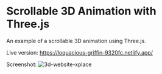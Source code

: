 # Scrollable 3D Animation with Three.js

An example of a scrollable 3D animation using Three.js.

Live version: https://loquacious-griffin-9320fc.netlify.app/

Screenshot:
![3d-website-xplace](https://github.com/nimroddanielmaayan/threejs-scroll-animation-demo/assets/30357578/5c3fd456-2985-4f69-9945-11d631d2bcca)

